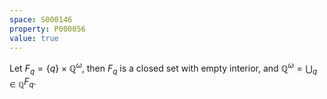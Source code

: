 ```yaml
---
space: S000146
property: P000056
value: true
---
```


Let $F_q = \left\{ q \right\} \times \mathbb Q^\omega$, then $F_q$ is a closed set with empty interior, and $\mathbb Q^\omega = \bigcup_{q \in \mathbb Q} F_q$.
